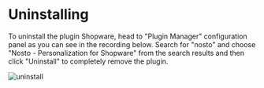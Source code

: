 # Uninstalling

To uninstall the plugin Shopware, head to "Plugin Manager" configuration panel as you can see in the recording below.
Search for "nosto" and choose "Nosto - Personalization for Shopware" from the search results and then click "Uninstall" to completely remove the plugin.

![uninstall](https://user-images.githubusercontent.com/327432/99399403-a2583180-290b-11eb-9c59-60bcaf6b4076.gif)
